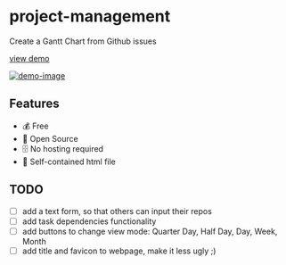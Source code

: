 # project-management

Create a Gantt Chart from Github issues

[view demo]

[![demo-image]](https://forward-lang.github.io/project-management/)


[view demo]: https://forward-lang.github.io/project-management/
[demo-image]: https://user-images.githubusercontent.com/81762173/133802684-8aaa323d-7dcc-4f0f-b10f-94486981f1dc.png

## Features

- 💰 Free
- 📖 Open Source
- 🗄️ No hosting required
- 🐣 Self-contained html file

## TODO

- [ ] add a text form, so that others can input their repos
- [ ] add task dependencies functionality
- [ ] add buttons to change view mode: Quarter Day, Half Day, Day, Week, Month 
- [ ] add title and favicon to webpage, make it less ugly ;)
